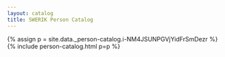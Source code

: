 ```yaml
---
layout: catalog
title: SWERIK Person Catalog
---
```

{% assign p = site.data._person-catalog.i-NM4JSUNPGVjYidFrSmDezr %}
{% include person-catalog.html p=p %}

